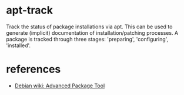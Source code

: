 # apt-track
Track the status of package installations via apt. This can be used to generate (implicit) documentation of installation/patching processes.
A package is tracked through three stages: 'preparing', 'configuring', 'installed'.

# references
* [Debian wiki: Advanced Package Tool](https://wiki.debian.org/Apt)
